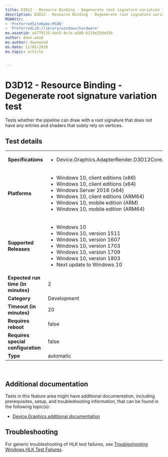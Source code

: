 ```yaml
---
title: D3D12 - Resource Binding - Degenerate root signature variation test
description: D3D12 - Resource Binding - Degenerate root signature variation test
MSHAttr:
- 'PreferredSiteName:MSDN'
- 'PreferredLib:/library/windows/hardware'
ms.assetid: a4779135-4ac6-4cfa-a388-6319e250e91b
author: dawn.wood
ms.author: dawnwood
ms.date: 11/05/2018
ms.topic: article


---
```


# <span id="p_hlk_test.e06be179-3242-477e-be0a-47de56d17a3d"></span>D3D12 - Resource Binding - Degenerate root signature variation test


Tests whether the pipeline can draw with a root signature that does not have any entries and shaders that solely rely on vertices.

## Test details
|||
|---|---|
| **Specifications**  | <ul><li>Device.Graphics.AdapterRender.D3D12Core.CoreRequirement</li></ul> |  
| **Platforms**   | <ul><li>Windows 10, client editions (x86)</li><li>Windows 10, client editions (x64)</li><li>Windows Server 2016 (x64)</li><li>Windows 10, client editions (ARM64)</li><li>Windows 10, mobile edition (ARM)</li><li>Windows 10, mobile edition (ARM64)</li></ul> |
| **Supported Releases** | <ul><li>Windows 10</li><li>Windows 10, version 1511</li><li>Windows 10, version 1607</li><li>Windows 10, version 1703</li><li>Windows 10, version 1709</li><li>Windows 10, version 1803</li><li>Next update to Windows 10</li></ul> |
|**Expected run time (in minutes)**| 2 |
|**Category**| Development |
|**Timeout (in minutes)**| 20 |
|**Requires reboot**| false |
|**Requires special configuration**| false |
|**Type**| automatic |

 

## <span id="Additional_documentation"></span><span id="additional_documentation"></span><span id="ADDITIONAL_DOCUMENTATION"></span>Additional documentation


Tests in this feature area might have additional documentation, including prerequisites, setup, and troubleshooting information, that can be found in the following topic(s):

-   [Device.Graphics additional documentation](device-graphics-additional-documentation.md)

## <span id="Troubleshooting"></span><span id="troubleshooting"></span><span id="TROUBLESHOOTING"></span>Troubleshooting


For generic troubleshooting of HLK test failures, see [Troubleshooting Windows HLK Test Failures](..\user\troubleshooting-windows-hlk-test-failures.md).

 

 






